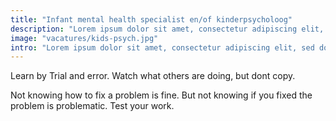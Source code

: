 ```yaml
---
title: "Infant mental health specialist en/of kinderpsycholoog"
description: "Lorem ipsum dolor sit amet, consectetur adipiscing elit, sed do eiusmod tempor incididunt ut labore et dolore magna aliqua."
image: "vacatures/kids-psych.jpg"
intro: "Lorem ipsum dolor sit amet, consectetur adipiscing elit, sed do eiusmod tempor incididunt ut labore et dolore magna aliqua. Ut enim ad minim veniam, quis nostrud exercitation ullamco laboris nisi ut aliquip ex ea commodo consequat."
---
```


Learn by Trial and error. Watch what others are doing, but dont copy.

Not knowing how to fix a problem is fine. But not knowing if you fixed the
problem is problematic. Test your work.
